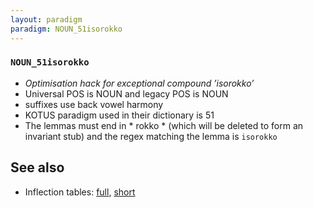 ```yaml
---
layout: paradigm
paradigm: NOUN_51isorokko
---
```

### ` NOUN_51isorokko `

* _Optimisation hack for exceptional compound ’isorokko’_
* Universal POS is NOUN and legacy POS is NOUN
* suffixes use back vowel harmony
* KOTUS paradigm used in their dictionary is 51
* The lemmas must end in * rokko * (which will be deleted to form an invariant stub) and the regex matching the lemma is ` isorokko `

## See also

* Inflection tables: [full](gen/5/isorokko.html), [short](gen/5/isorokko_wikt.html)

